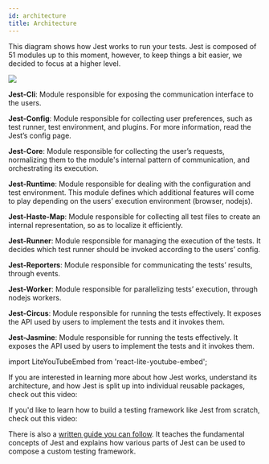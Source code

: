 ```yaml
---
id: architecture
title: Architecture
---
```


This diagram shows how Jest works to run your tests. Jest is composed of 51 modules up to this moment, however, to keep things a bit easier, we decided to focus at a higher level.

![](https://i.imgur.com/kMZEqyM.png)

**Jest-Cli**: Module responsible for exposing the communication interface to the users.

**Jest-Config**: Module responsible for collecting user preferences, such as test runner, test environment, and plugins. For more information, read the Jest’s config page.

**Jest-Core**: Module responsible for collecting the user’s requests, normalizing them to the module's internal pattern of communication, and orchestrating its execution.

**Jest-Runtime**: Module responsible for dealing with the configuration and test environment. This module defines which additional features will come to play depending on the users’ execution environment (browser, nodejs).

**Jest-Haste-Map**: Module responsible for collecting all test files to create an internal representation, so as to localize it efficiently.

**Jest-Runner**: Module responsible for managing the execution of the tests. It decides which test runner should be invoked according to the users’ config.

**Jest-Reporters**: Module responsible for communicating the tests’ results, through events.

**Jest-Worker**: Module responsible for parallelizing tests’ execution, through nodejs workers.

**Jest-Circus**: Module responsible for running the tests effectively. It exposes the API used by users to implement the tests and it invokes them.

**Jest-Jasmine**: Module responsible for running the tests effectively. It exposes the API used by users to implement the tests and it invokes them.

import LiteYouTubeEmbed from 'react-lite-youtube-embed';

If you are interested in learning more about how Jest works, understand its architecture, and how Jest is split up into individual reusable packages, check out this video:

<LiteYouTubeEmbed id="3YDiloj8_d0" />

If you'd like to learn how to build a testing framework like Jest from scratch, check out this video:

<LiteYouTubeEmbed id="B8FbUK0WpVU" />

There is also a [written guide you can follow](https://cpojer.net/posts/building-a-javascript-testing-framework). It teaches the fundamental concepts of Jest and explains how various parts of Jest can be used to compose a custom testing framework.
